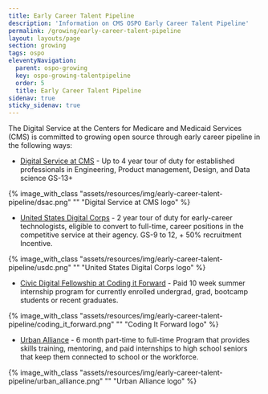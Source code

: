 ```yaml
---
title: Early Career Talent Pipeline
description: 'Information on CMS OSPO Early Career Talent Pipeline'
permalink: /growing/early-career-talent-pipeline
layout: layouts/page
section: growing
tags: ospo
eleventyNavigation:
  parent: ospo-growing
  key: ospo-growing-talentpipeline
  order: 5
  title: Early Career Talent Pipeline
sidenav: true
sticky_sidenav: true
---
```


The Digital Service at the Centers for Medicare and Medicaid Services (CMS) is committed to growing open source through early career pipeline in the following ways:

- [Digital Service at CMS](https://cms.gov/digital-service-cms) - Up to 4 year tour of duty for established professionals in Engineering, Product management, Design, and Data science GS-13+

{% image_with_class "assets/resources/img/early-career-talent-pipeline/dsac.png" "" "Digital Service at CMS logo" %}

- [United States Digital Corps](https://digitalcorps.gsa.gov/) - 2 year tour of duty for early-career technologists, eligible to convert to full-time, career positions in the competitive service at their agency. GS-9 to 12, + 50% recruitment Incentive.

{% image_with_class "assets/resources/img/early-career-talent-pipeline/usdc.png" "" "United States Digital Corps logo" %}

- [Civic Digital Fellowship at Coding it Forward](https://www.codingitforward.com) - Paid 10 week summer internship program for currently enrolled undergrad, grad, bootcamp students or recent graduates.

{% image_with_class "assets/resources/img/early-career-talent-pipeline/coding_it_forward.png" "" "Coding It Forward logo" %}

- [Urban Alliance](https://urbanalliance.org) - 6 month part-time to full-time Program that provides skills training, mentoring, and paid internships to high school seniors that keep them connected to school or the workforce.

{% image_with_class "assets/resources/img/early-career-talent-pipeline/urban_alliance.png" "" "Urban Alliance logo" %}

<!-- TODO: Add CodeInTheSchools -->
